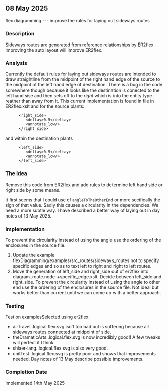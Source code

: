 
## 08 May 2025
flex diagramming --- improve the rules for laying out sideways routes
### Description
Sideways routes are generated from reference relationships by ER2flex. 
Improving the auto layout will improve ER2flex.

### Analysis
Currently the default rules for laying out sideways routes are intended  to draw straightline from the midpoint of the right hand edge of the source to the midpoint of the left hand edge of destination. 
There is a bug in the code somewhere though because it looks like the destination is conected to the left hand sise and then sets off to the *right* which is into the entity type reather than away from it. 
This current implementation is found in file in ER2flex.xslt and for the source plants:
```
      <right_side>
         <deltay>0.5</deltay>
         <annotate_low/>
      </right_side>
```
and within the destination plants
```
	  <left_side>
         <deltay>0.5</deltay>
         <annotate_low/>
      </left_side>
``` 

### The Idea
Remove this code from ER2flex and add rules to determine left hand side or right side by 
some means.

It first seems that I could use of `angleToTheOtherEnd` or more secifically the sign of that value.
Sadly this causes a circularity in the dependencies. We need a more subtle way. I have described
a better way of laying out in day notes of 13 May 2025.

### Implementation
To prevent the circularity instead of using the angle use the ordering of the enclosures in the source file.
1. Update the example flexDiagramming/examples/src_routes/sideways_routes not to specify specific edges 
   and so as to text left to right and right to left routes.
2. Move the generation of left_side and right_side out of er2flex into diagram..route.node-+specific_edge.xslt.
   Decide between left_side and right_side.
   To prevent the circularity instead of using the angle to other end use the ordering of the enclosures in the source file.
   Not ideal but works better than current until we can come up with a better approach.
### Testing
Test on examplesSelected using er2flex.
+ airTravel..logical.flex.svg isn't too bad but is suffering because all sideways routes connected at midpoint of side.
+ theDramaticArts..logical.flex.svg is now incredibly good!! A few tweaks will perfect it I think.
+ shlaer-lang..logical.flex.svg is also very good.
+ unitTest..logical.flex.svg is pretty poor and shows that improvements needed. Day notes of 13 May describe possible improvements.

### Completion Date 
Implemented 14th May 2025

